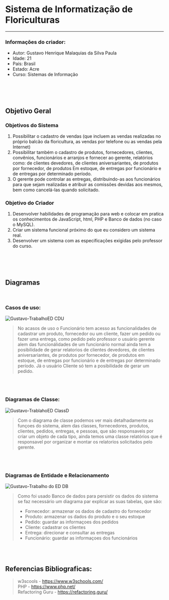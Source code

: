 # Sistema de Informatização de Floriculturas
---
### Informações do criador:
* Autor: Gustavo Henrique Malaquias da Silva Paula
* Idade: 21
* País: Brasil
* Estado: Acre
* Curso: Sistemas de Informação

<br>
<br>
<br>

## Objetivo Geral

### Objetivos do Sistema
1. Possibilitar o cadastro de vendas (que incluem as vendas realizadas no próprio
balcão da floricultura, as vendas por telefone ou as vendas pela Internet)
2. Possibilitar também o cadastro de produtos, fornecedores, clientes, convênios,
funcionários e arranjos e fornecer ao gerente, relatórios como: de clientes
devedores, de clientes aniversariantes, de produtos por fornecedor, de produtos
Em estoque, de entregas por funcionário e de entregas por determinado período.
3. O gerente pode controlar as entregas, distribuindo-as aos funcionários para que
sejam realizadas e atribuir as comissões devidas aos mesmos, bem como
cancelá-las quando solicitado.

### Objetivo do Criador
1. Desenvolver habilidades de programação para web e colocar em pratica os conhecimentos de 
JavaScript, html, PHP e Banco de dados (no caso o MySQL).
2. Criar um sistema funcional próximo do que eu considero um sistema real.
3. Desenvolver um sistema com as especificações exigidas pelo professor do curso.

<br>
<br>
<br>

## Diagramas

<br>

### Casos de uso:
![Gustavo-TrabalhoED CDU](https://user-images.githubusercontent.com/83839805/144425188-ce6bc6cf-a308-4ec6-8a48-16968e8a5fe3.png)

> No acasos de uso o Funcionário tem acesso as funcionalidades de cadastrar um produto, fornecedor ou um cliente, 
> fazer um pedido ou fazer uma entrega, como pedido pelo professor o usuário gerente alem das funcionálidades de um
> funcionário normal ainda tem a posibilidade de gerar relatorios de clientes devedores, de clientes aniversariantes, 
> de produtos por fornecedor, de produtos em estoque, de entregas por funcionário e de entregas por determinado período.
> Já o usuário Cliente só tem a posibilidade de gerar um pedido.

<br>
<br>

### Diagramas de Classe:
![Gustavo-TrablahoED ClassD](https://user-images.githubusercontent.com/83839805/144425234-96955fad-a746-4185-9cfb-e5afd0d65148.png)

> Com o diagrama de classe podemos ver mais detalhadamente as funçoes do sistema, alem das classes, fornecedores,
> produtos, clientes, pedidos, entregas, e pessoas, que são responsaveis por criar um objeto de cada tipo, ainda temos
> uma classe relatórios que é responsavel por organizar e montar os relatorios solicitados pelo gerente.

<br>
<br>

### Diagramas de Entidade e Relacionamento
![Gustavo-Trabalho do ED DB](https://user-images.githubusercontent.com/83839805/144425293-bec22380-2aff-4fc7-96e9-59ab01fcd86a.png)

> Como foi usado Banco de dados para persistir os dados do sistema se faz necessário um diagrama par explicar as
> suas tabelas, que são:
>   * Fornecedor: armazenar os dados de cadastro do fornecedor
>   * Produto: armazenar os dados do produto e o seu estoque
>   * Pedido: guardar as informaçoes dos pedidos
>   * Cliente: cadastrar os clientes
>   * Entrega: direcionar e consultar as entregas
>   * Funcionário: guardar as informaçoes dos funcionários

<br>
<br>







## Referencias Bibliograficas:
> w3scools - https://www.w3schools.com/ <br>
> PHP - https://www.php.net/ <br>
> Refactoring Guru - https://refactoring.guru/ <br>
